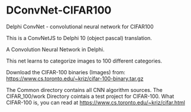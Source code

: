 # DConvNet-CIFAR100
Delphi ConvNet - convolutional neural network for CIFAR100

This is a ConvNetJS to Delphi 10 (object pascal) translation.

A Convolution Neural Network in Delphi.

This net learns to categorize images to 100 different categories.

Download the CIFAR-100 binaries (Images) from: https://www.cs.toronto.edu/~kriz/cifar-100-binary.tar.gz

The Common directory contains all CNN algorithm sources. The CIFAR_100/work Directory cointais a test project for CIFAR-100. What CIFAR-100 is, you can read at https://www.cs.toronto.edu/~kriz/cifar.html
